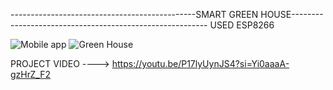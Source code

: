 ----------------------------------------------SMART GREEN HOUSE---------------------------------------------------------
USED ESP8266

![Mobile app](https://github.com/inosh611/SmartGreenHouse/assets/85205780/5ff3787e-2bf6-4cd6-9b5d-19b09b3fc952)
![Green House](https://github.com/inosh611/SmartGreenHouse/assets/85205780/518ed9d7-2522-4a25-ba17-39c07c1ff302)






PROJECT VIDEO ----> https://youtu.be/P17lyUynJS4?si=Yi0aaaA-gzHrZ_F2
